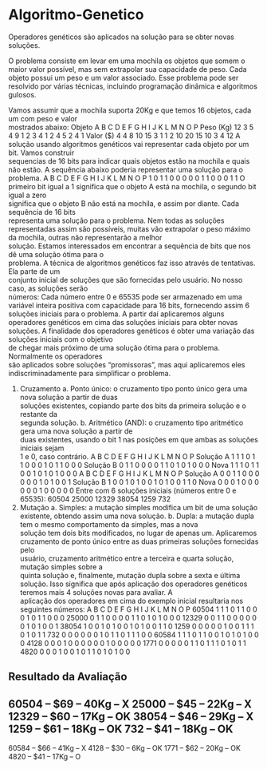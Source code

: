 # Algoritmo-Genetico
Operadores genéticos são aplicados na solução para se obter novas soluções.

O	problema consiste	em	levar	em	uma	mochila	os objetos	que	somem	o	maior	valor	possível,	mas	sem	
extrapolar	sua	capacidade de	peso. Cada	objeto	possui	um	peso	e	um	valor	associado.
Esse	problema	pode	ser	resolvido	por	várias	técnicas,	incluindo programação	dinâmica e
algoritmos	gulosos.

Vamos	assumir	que	a	mochila	suporta	20Kg	e	que	temos	16	objetos,	cada	um	com	peso	e	valor	
mostrados	abaixo:
Objeto A B C D E F G H I J K L M N O P
Peso (Kg) 12 3 5 4 9 1 2 3 4 1 2 4 5 2 4 1
Valor	($) 4 4 8 10 15 3 1 1 2 10 20 15 10 3 4 12
A	solução	usando	algoritmos	genéticos	vai	representar	cada	objeto	por	um	bit.	Vamos	construir	
sequencias	de	16	bits	para	indicar	quais	objetos	estão	na	mochila	e	quais	não	estão.	A sequência	
abaixo poderia	representar	uma	solução para	o	problema.
A B C D E F G H I J K L M N O P
1 0 1 1 0 0 0 0 0 1 1 0 0 0 1 1
O	primeiro	bit	igual	a	1	significa	que	o	objeto A	está	na	mochila,	o	segundo	bit	igual	a	zero	
significa	que	o	objeto	B	não	está	na	mochila,	e	assim	por	diante.	Cada	sequência de	16	bits	
representa	uma	solução para	o	problema.	Nem	todas	as	soluções representadas	assim	são	
possíveis,	muitas	vão	extrapolar	o	peso	máximo	da	mochila,	outras	não	representarão	a	melhor	
solução.
Estamos	interessados	em	encontrar	a	sequência de	bits	que	nos	dê	uma	solução	ótima	para	o	
problema. A	técnica	de	algoritmos	genéticos	faz	isso	através	de	tentativas.	Ela	parte de	um	
conjunto	inicial	de	soluções	que	são	fornecidas	pelo	usuário.	No	nosso	caso,	as	soluções	serão	
números:
Cada	número	entre	0	e	65535	pode	ser	armazenado	em	uma	variável	inteira	positiva	com	
capacidade	para	16	bits,	fornecendo	assim	6	soluções	iniciais	para	o	problema. A	partir	daí	
aplicaremos	alguns	operadores	genéticos em	cima	das	soluções	iniciais	para obter novas	
soluções.
A	finalidade	dos	operadores	genéticos	é	obter	uma	variação	das	soluções	iniciais	com	o	objetivo	
de	chegar	mais	próximo	de	uma	solução	ótima	para	o	problema.	Normalmente	os	operadores	
são	aplicados	sobre	soluções	“promissoras”,	mas	aqui	aplicaremos	eles	indiscriminadamente	
para	simplificar	o	problema.
1) Cruzamento
a. Ponto	único:	o	cruzamento	tipo	ponto	único	gera	uma	nova	solução	a	partir	de	duas	
soluções	existentes,	copiando	parte	dos	bits	da	primeira	solução	e	o	restante	da	
segunda	solução.
b. Aritmético	(AND):	o	cruzamento	tipo	aritmético	gera	uma	nova	solução	a	partir	de	
duas	existentes,	usando	o bit	1	nas	posições	em	que	ambas	as	soluções iniciais	sejam	
1	e	0,	caso	contrário.
A B C D E F G H I J K L M N O P
Solução	A 1 1 1 0 1 1 0 0 0 1 0 1 1 0 0 0
Solução	B 0 1 1 0 0 0 0 1 1 0 1 0 1 0 0 0
Nova 1 1 1 0 1 1 0 0 1 0 1 0 1 0 0 0
A B C D E F G H I J K L M N O P
Solução	A 0 0 1 1 0 0 0 0 0 0 1 0 1 0 0 1
Solução	B 1 0 0 1 0 1 0 0 1 0 1 0 0 1 1 0
Nova 0 0 0 1 0 0 0 0 0 0 1 0 0 0 0 0
Entre com 6 soluções iniciais (números entre 0 e 65535):
60504
25000
12329
38054
1259
732
2) Mutação
a. Simples:	a	mutação	simples	modifica	um	bit	de	uma	solução	existente,	obtendo	
assim	uma	nova	solução.
b. Dupla:	a	mutação	dupla	tem	o	mesmo	comportamento	da	simples,	mas	a	nova	
solução	tem	dois	bits	modificados,	no	lugar	de	apenas	um.
Aplicaremos	cruzamento	de	ponto	único entre	as	duas	primeiras	soluções fornecidas	pelo	
usuário,	cruzamento	aritmético entre	a	terceira	e	quarta	solução,	mutação	simples sobre	a	
quinta	solução	e,	finalmente,	mutação	dupla sobre	a	sexta	e	última	solução.	Isso	significa	que	
após	aplicação	dos	operadores	genéticos	teremos	mais	4	soluções	novas	para	avaliar.	A	
aplicação	dos	operadores	em	cima	do	exemplo	inicial	resultaria	nos	seguintes	números:
      A B C D E F G H I J K L M N O P
60504 1 1 1 0 1 1 0 0 0 1 0 1 1 0 0 0
25000 0 1 1 0 0 0 0 1 1 0 1 0 1 0 0 0
12329 0 0 1 1 0 0 0 0 0 0 1 0 1 0 0 1
38054 1 0 0 1 0 1 0 0 1 0 1 0 0 1 1 0
1259  0 0 0 0 0 1 0 0 1 1 1 0 1 0 1 1
732   0 0 0 0 0 0 1 0 1 1 0 1 1 1 0 0
60584 1 1 1 0 1 1 0 0 1 0 1 0 1 0 0 0
4128  0 0 0 1 0 0 0 0 0 0 1 0 0 0 0 0
1771  0 0 0 0 0 1 1 0 1 1 1 0 1 0 1 1
4820  0 0 0 1 0 0 1 0 1 1 0 1 0 1 0 0

Resultado da Avaliação
-----------------------
60504 – $69 – 40Kg – X
25000 – $45 – 22Kg – X
12329 – $60 – 17Kg – OK
38054 – $46 – 29Kg – X
1259 – $61 – 18Kg – OK
 732 – $41 – 18Kg – OK
-----------------------
60584 – $66 – 41Kg – X
4128 – $30 – 6Kg – OK
1771 – $62 – 20Kg – OK
4820 – $41 – 17Kg – O
